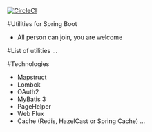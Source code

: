 [![CircleCI](https://circleci.com/gh/joaoMAMarques/spring-boot-utilities/tree/master.svg?style=svg)](https://circleci.com/gh/joaoMAMarques/spring-boot-utilities/tree/master)

#Utilities for Spring Boot
* All person can join, you are welcome

#List of utilities
...

#Technologies
* Mapstruct
* Lombok
* OAuth2
* MyBatis 3
* PageHelper
* Web Flux
* Cache (Redis, HazelCast or Spring Cache)
...

